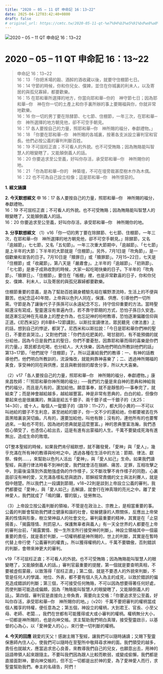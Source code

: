 ```yaml
---
title: "2020 – 05 – 11 QT 申命記 16：13~22"
date: 2025-04-12T03:42:40+0800
draft: false
# original_url: https://cmtc.tw/2020-05-11-qt-%e7%94%b3%e5%91%bd%e8%a8%98-16%ef%bc%9a1322
---
```


![2020 – 05 – 11 QT 申命記 16：13\~22](/images/qt.jpg   "2020 – 05 – 11 QT 申命記 16：13\~22")

# 2020 – 05 – 11 QT 申命記 16：13\~22

> 申命記 16：13\~22  
> 16：13 「你把禾場的穀、酒醡的酒收藏以後，就要守住棚節七日。  
> 16：14 守節的時候，你和你兒女、僕婢，並住在你城裏的利未人，以及寄居的與孤兒寡婦，都要歡樂。  
> 16：15 在耶和華所選擇的地方，你當向耶和華─你的　神守節七日；因為耶和華─你　神在你一切的土產上和你手裏所辦的事上要賜福與你，你就非常地歡樂。  
> 16：16 你一切的男丁要在除酵節、七七節、住棚節，一年三次，在耶和華─你　神所選擇的地方朝見他，卻不可空手朝見。  
> 16：17 各人要按自己的力量，照耶和華─你　神所賜的福分，奉獻禮物。」  
> 16：18 「你要在耶和華─你　神所賜的各城裏，按著各支派設立審判官和官長。他們必按公義的審判判斷百姓。  
> 16：19 不可屈枉正直；不可看人的外貌。也不可受賄賂；因為賄賂能叫智慧人的眼變瞎了，又能顛倒義人的話。  
> 16：20 你要追求至公至義，好叫你存活，承受耶和華─你　神所賜你的地。  
> 16：21 「你為耶和華─你的　神築壇，不可在壇旁栽甚麼樹木作為木偶。  
> 16：22 也不可為自己設立柱像；這是耶和華─你　神所恨惡的。

**1. 經文誦讀**

**2.  今天默想經文**
申 16：17 各人要按自己的力量，照耶和華─你　神所賜的福分，奉獻禮物。  
16：19 不可屈枉正直；不可看人的外貌。也不可受賄賂；因為賄賂能叫智慧人的眼變瞎了，又能顛倒義人的話。  
16：20 你要追求至公至義，好叫你存活，承受耶和華─你　神所賜你的地。

**3. 分享默想經文**
（1）v16「你一切的男丁要在除酵節、七七節、住棚節，一年三次，在耶和華─你　神所選擇的地方朝見他，卻不可空手朝見。」除酵節，又名「逾越節」，七七節，又名「五旬節」。一年三次重大節期中，「逾越節」、「七七節」是上半年的大節；下半年的大節就是「住棚節」。另外，7月1日是「吹角節」，是一個歡樂和宣告的日子。7月10日是「贖罪日」或「贖罪節」。7月15\~22日，七天是「住棚節」或「收藏節」，第八天是「嚴肅會」。上半年的「逾越節」、「初熟節」、「七七節」是麥子成熟收割的時候，大家一起吃喝快樂的日子。下半年的「吹角節」、「贖罪日」、「住棚節」，要住在「帳棚」裡，也是非常歡喜的日子，你和你兒女、僕婢、利未人，以及寄居的與孤兒寡婦都要歡樂。

住棚節重要的意義，是為了幫助百姓親身體驗先祖在曠野漂流時，生活上的不便與艱苦。也紀念這40年間，上帝與以色列人同在，保護、供應、引導他們一切所需。守節是為了讓後代子子孫孫可以永遠紀念不忘，持守信仰重要的方法。當時聖經還沒有寫成，聖靈還沒有普遍內住，若不靠守節期的方式，恐怕子孫日久安逸，就逐漸忘記神在先祖身上的歷史作為，也忘記神的吩咐教導，恐怕逐漸偏離信仰與正道。《尼西米記》的8章8\~12節講到，以斯拉宣讀律法，眾民聽見《律法書》上的話，想到自己的悖逆，都哭了。尼西米和以斯拉說：「今日是耶和華你們神的聖日，不要悲哀哭泣。」又對他們說：「你們去吃肥美的，喝甘甜的，有不能預備的就分給他，因為今日是我們主的聖日，你們不要憂愁，因靠耶和華而得的喜樂是你們的力量。」眾民都去吃喝，也分給人，大大快樂，因為他們明白所教訓他們的話」第13\~17節，「他們就守「住棚節」了。所以這裏給我們的教導：一、有神的話教導他們，他們明白所教訓的，流淚悔改，就能夠靠神喜樂了；二、透過神所賜福的美食，享受神的同在與供應，並且與軟弱弱的鄰舍分享，所以大大喜樂。

（2）v17「各人要按自己的力量，照耶和華─你　神所賜的福分，奉獻禮物。」康來昌牧師：「『照耶和華你神所賜的福分』──我們的力量是來自神的恩典和神給我們的福分，而且是凡有的，還加給他。願意事奉，就不是靜態的──事奉完了，就結束了；而是神會越給越多，越給越豐富。神是非常有恩典的，白白的給，但像你要起來也是很嚴厲的，無論是給五千銀子、兩千銀子或一千銀子的（太25：14\~30），或十人，每個人一錠銀子的（路19：11\~27），都大同小異的──不可以叫祂給的銀子不生利息，甚至祂給的銀子，你一文不少的還給祂，你都要被丟在外面黑暗裏哀哭切齒。凡有的，還要加給他，叫他有餘；沒有的，連他所有的也要奪過來。一點也不苛刻，因為祂的恩典就是這麼豐富。」神的恩典豐富浩瀚，我們憑信心領受了，也憑信心給出去，這是有進有出蒙福的人生。千萬不要變成死海有進無出，造成生命的敗壞。

QT整本聖經的時候，如果我們肯仔細默想，就不難發覺，「愛神」與「愛人」，幾乎充滿在所有神的教導與吩咐之中。透過各種在生活中的方法：節期、律法、獻祭、條例……，來幫助以色列人活出「愛神」，與「愛人如己」生命。如果我們讀聖經，與遵行律法時看不到神的愛，我們就會活在捆綁、痛苦、定罪，互相攻擊之中，到最後淪落到外面勉強虛偽的作作樣子，又不斷攻擊不肯作樣子的同胞，心裏面卻沒有神的愛，又充滿各樣私慾與詭詐，耶穌經常責備的文士與法利賽人，就是個中翹楚。所以我們上一段講到節期，v18\~22則是談到上帝設立公義的審判，我們都要從「愛神」，與「愛人如己」去解讀，就會行在神真理的亮光之中。離了愛神愛人，我們就成了「鳴的鑼，響的鈸」，徒勞無功。

（3）上帝設立按公義判斷的領袖，不管是在政治上、宗教上，是相當重要的事。公義的判斷會幫助我們建立健康和諧的社會，發展健康的人際關係，反應出上帝榮美的性情與形象，樹立榮神益人的社會文化。審判最重要的精神，其實是在「止惡揚善」、「揭露隱情、刑罰惡人、保護無辜者與義人」有一天全世界的人都要在上帝的審判台前，「揭露實情、按一生所言所行接受神的判斷」。神設立領袖其中一個最重要的責任，就是善於判斷，一切權柄都是神所賜的，世上的判斷，其實是在暫時代替上帝行使「公義審判的權責」。所以獲得權柄的人，千萬不要驕傲，否則錯誤的判斷，會帶來神更大的審判。

v19「不可屈枉正直；不可看人的外貌。也不可受賄賂；因為賄賂能叫智慧人的眼變瞎了，又能顛倒義人的話。」審判官最重要的提醒，第一個就是要查明真相，不要被虛假蒙蔽，以致落得「屈枉正直」；第二個，就是不要憑人的外貌來判斷，不管是任何人的學識、地位、外表，都不要有個人先入為主的成見，以致於錯誤的偏見造成錯誤的判斷；第三個，不可接受任何賄賂，不可以因為想要得著任何好處，而使判斷可能造成偏頗，因為「賄賂能叫智慧人的眼變瞎了，又能顛倒義人的話」。第四個，審判官是直接向上帝負責，需要向主交帳：「你要追求至公至義，好叫你存活，承受耶和華─你　神所賜你的地。」（v20）千萬不要把審判的權柄當成個人獨享的特權，便任意為之；第五個，神設立的權柄，大到君王、官長、小至父母、老師、老闆…，我們在世都有可能獲得或大或小審判的權柄。權柄無分大小，一切都是神所賜的，也是向神交帳。求主幫助我們明白真理，接受聖靈啟示，以基督的心為心，以「愛神愛人的心」，來行使一切判斷的權柄。

**4. 今天的回應**
親愛的天父！感謝主賜下聖經，讓我們可以隨時誦讀；又賜下聖靈保惠師內住人心，使我們可以隨時在至聖所中敬拜尋求神的面。我們領受的越多，責任也就越大，應當追求忠心良善，來教導我們自己的兒女，也願意出去，用神的話語帶領人起來跟隨主。不要叫我們因為跟人比較而軟弱，或變成偷懶，我們都是直接面對神，要向神交帳的，但不忘一切都是出於神的愛，為了愛神愛人而行，求聖靈幫助我們。奉主的名禱告，阿們！
